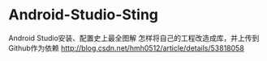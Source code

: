 # Android-Studio-Sting
Android Studio安装、配置史上最全图解
怎样将自己的工程改造成库，并上传到Github作为依赖
http://blog.csdn.net/hmh0512/article/details/53818058
